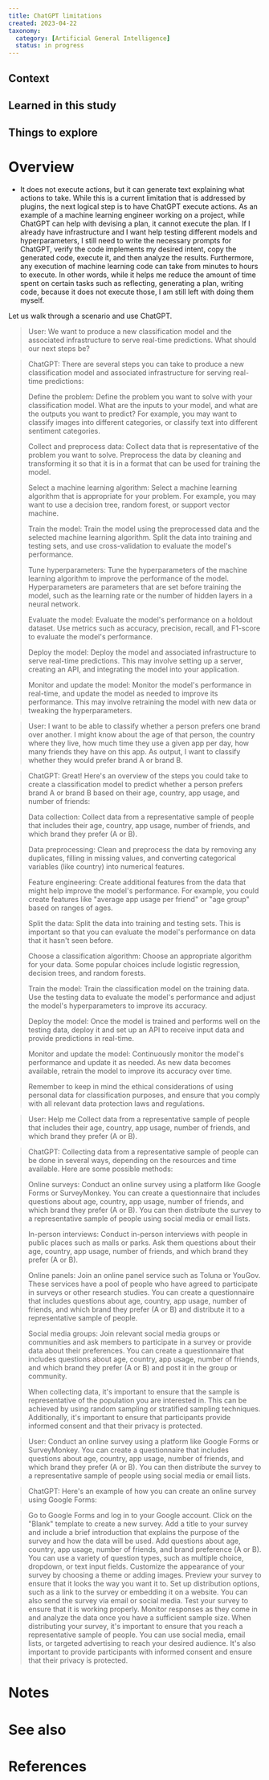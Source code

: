 ```yaml
---
title: ChatGPT limitations
created: 2023-04-22
taxonomy:
  category: [Artificial General Intelligence]
  status: in progress
---
```


## Context

## Learned in this study

## Things to explore

# Overview
* It does not execute actions, but it can generate text explaining what actions to take. While this is a current limitation that is addressed by plugins, the next logical step is to have ChatGPT execute actions. As an example of a machine learning engineer working on a project, while ChatGPT can help with devising a plan, it cannot execute the plan. If I already have infrastructure and I want help testing different models and hyperparameters, I still need to write the necessary prompts for ChatGPT, verify the code implements my desired intent, copy the generated code, execute it, and then analyze the results. Furthermore, any execution of machine learning code can take from minutes to hours to execute. In other words, while it helps me reduce the amount of time spent on certain tasks such as reflecting, generating a plan, writing code, because it does not execute those, I am still left with doing them myself.


Let us walk through a scenario and use ChatGPT.

> User: We want to produce a new classification model and the associated infrastructure to serve real-time predictions. What should our next steps be?

> ChatGPT: There are several steps you can take to produce a new classification model and associated infrastructure for serving real-time predictions:
>
> Define the problem: Define the problem you want to solve with your classification model. What are the inputs to your model, and what are the outputs you want to predict? For example, you may want to classify images into different categories, or classify text into different sentiment categories.
>
> Collect and preprocess data: Collect data that is representative of the problem you want to solve. Preprocess the data by cleaning and transforming it so that it is in a format that can be used for training the model.
>
> Select a machine learning algorithm: Select a machine learning algorithm that is appropriate for your problem. For example, you may want to use a decision tree, random forest, or support vector machine.
>
> Train the model: Train the model using the preprocessed data and the selected machine learning algorithm. Split the data into training and testing sets, and use cross-validation to evaluate the model's performance.
>
> Tune hyperparameters: Tune the hyperparameters of the machine learning algorithm to improve the performance of the model. Hyperparameters are parameters that are set before training the model, such as the learning rate or the number of hidden layers in a neural network.
>
> Evaluate the model: Evaluate the model's performance on a holdout dataset. Use metrics such as accuracy, precision, recall, and F1-score to evaluate the model's performance.
>
> Deploy the model: Deploy the model and associated infrastructure to serve real-time predictions. This may involve setting up a server, creating an API, and integrating the model into your application.
>
> Monitor and update the model: Monitor the model's performance in real-time, and update the model as needed to improve its performance. This may involve retraining the model with new data or tweaking the hyperparameters.

> User: I want to be able to classify whether a person prefers one brand over another.
> I might know about the age of that person, the country where they live, how much time they use a given app per day, how many friends they have on this app.
> As output, I want to classify whether they would prefer brand A or brand B.

> ChatGPT: Great! Here's an overview of the steps you could take to create a classification model to predict whether a person prefers brand A or brand B based on their age, country, app usage, and number of friends:
>
> Data collection: Collect data from a representative sample of people that includes their age, country, app usage, number of friends, and which brand they prefer (A or B).
>
> Data preprocessing: Clean and preprocess the data by removing any duplicates, filling in missing values, and converting categorical variables (like country) into numerical features.
>
> Feature engineering: Create additional features from the data that might help improve the model's performance. For example, you could create features like "average app usage per friend" or "age group" based on ranges of ages.
>
> Split the data: Split the data into training and testing sets. This is important so that you can evaluate the model's performance on data that it hasn't seen before.
>
> Choose a classification algorithm: Choose an appropriate algorithm for your data. Some popular choices include logistic regression, decision trees, and random forests.
>
> Train the model: Train the classification model on the training data. Use the testing data to evaluate the model's performance and adjust the model's hyperparameters to improve its accuracy.
>
> Deploy the model: Once the model is trained and performs well on the testing data, deploy it and set up an API to receive input data and provide predictions in real-time.
>
> Monitor and update the model: Continuously monitor the model's performance and update it as needed. As new data becomes available, retrain the model to improve its accuracy over time.
>
> Remember to keep in mind the ethical considerations of using personal data for classification purposes, and ensure that you comply with all relevant data protection laws and regulations.

> User: Help me Collect data from a representative sample of people that includes their age, country, app usage, number of friends, and which brand they prefer (A or B).

> ChatGPT: Collecting data from a representative sample of people can be done in several ways, depending on the resources and time available. Here are some possible methods:
>
> Online surveys: Conduct an online survey using a platform like Google Forms or SurveyMonkey. You can create a questionnaire that includes questions about age, country, app usage, number of friends, and which brand they prefer (A or B). You can then distribute the survey to a representative sample of people using social media or email lists.
>
> In-person interviews: Conduct in-person interviews with people in public places such as malls or parks. Ask them questions about their age, country, app usage, number of friends, and which brand they prefer (A or B).
>
> Online panels: Join an online panel service such as Toluna or YouGov. These services have a pool of people who have agreed to participate in surveys or other research studies. You can create a questionnaire that includes questions about age, country, app usage, number of friends, and which brand they prefer (A or B) and distribute it to a representative sample of people.
>
> Social media groups: Join relevant social media groups or communities and ask members to participate in a survey or provide data about their preferences. You can create a questionnaire that includes questions about age, country, app usage, number of friends, and which brand they prefer (A or B) and post it in the group or community.
>
> When collecting data, it's important to ensure that the sample is representative of the population you are interested in. This can be achieved by using random sampling or stratified sampling techniques. Additionally, it's important to ensure that participants provide informed consent and that their privacy is protected.

> User:  Conduct an online survey using a platform like Google Forms or SurveyMonkey. You can create a questionnaire that includes questions about age, country, app usage, number of friends, and which brand they prefer (A or B). You can then distribute the survey to a representative sample of people using social media or email lists.

> ChatGPT: Here's an example of how you can create an online survey using Google Forms:

> Go to Google Forms and log in to your Google account.
> Click on the "Blank" template to create a new survey.
> Add a title to your survey and include a brief introduction that explains the purpose of the survey and how the data will be used.
> Add questions about age, country, app usage, number of friends, and brand preference (A or B). You can use a variety of question types, such as multiple choice, dropdown, or text input fields.
> Customize the appearance of your survey by choosing a theme or adding images.
> Preview your survey to ensure that it looks the way you want it to.
> Set up distribution options, such as a link to the survey or embedding it on a website. You can also send the survey via email or social media.
> Test your survey to ensure that it is working properly.
> Monitor responses as they come in and analyze the data once you have a sufficient sample size.
> When distributing your survey, it's important to ensure that you reach a representative sample of people. You can use social media, email lists, or targeted advertising to reach your desired audience. It's also important to provide participants with informed consent and ensure that their privacy is protected.

# Notes

# See also

# References
